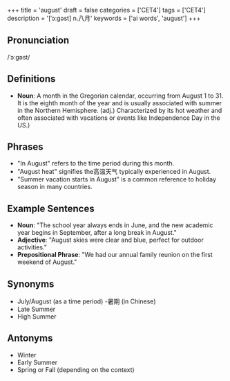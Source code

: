 +++
title = 'august'
draft = false
categories = ['CET4']
tags = ['CET4']
description = '[ˈɔːgəst] n.八月'
keywords = ['ai words', 'august']
+++

## Pronunciation
/ˈɔːɡəst/

## Definitions
- **Noun**: A month in the Gregorian calendar, occurring from August 1 to 31. It is the eighth month of the year and is usually associated with summer in the Northern Hemisphere. (adj.) Characterized by its hot weather and often associated with vacations or events like Independence Day in the US.)

## Phrases
- "In August" refers to the time period during this month.
- "August heat" signifies the高温天气 typically experienced in August.
- "Summer vacation starts in August" is a common reference to holiday season in many countries.

## Example Sentences
- **Noun**: "The school year always ends in June, and the new academic year begins in September, after a long break in August."
- **Adjective**: "August skies were clear and blue, perfect for outdoor activities."
- **Prepositional Phrase**: "We had our annual family reunion on the first weekend of August."

## Synonyms
- July/August (as a time period)
-暑期 (in Chinese)
- Late Summer
- High Summer

## Antonyms
- Winter
- Early Summer
- Spring or Fall (depending on the context)
